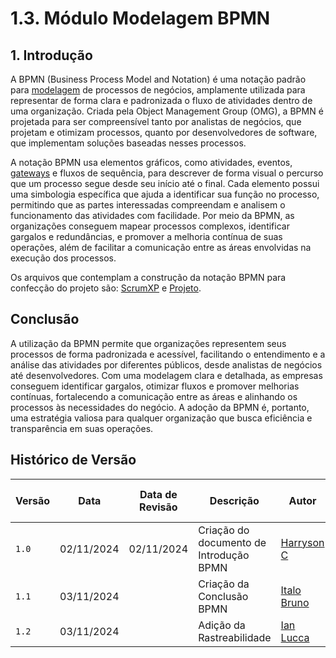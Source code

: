 # 1.3. Módulo Modelagem BPMN

## 1. Introdução

A BPMN (Business Process Model and Notation) é uma notação padrão para [modelagem](https://unbarqdsw2024-2.github.io/2024.2_G4_Esporte_Entrega_01/#/Artefatos/Glossario) de processos de negócios, amplamente utilizada para representar de forma clara e padronizada o fluxo de atividades dentro de uma organização. Criada pela Object Management Group (OMG), a BPMN é projetada para ser compreensível tanto por analistas de negócios, que projetam e otimizam processos, quanto por desenvolvedores de software, que implementam soluções baseadas nesses processos.

A notação BPMN usa elementos gráficos, como atividades, eventos, [gateways](https://unbarqdsw2024-2.github.io/2024.2_G4_Esporte_Entrega_01/#/Artefatos/Glossario) e fluxos de sequência, para descrever de forma visual o percurso que um processo segue desde seu início até o final. Cada elemento possui uma simbologia específica que ajuda a identificar sua função no processo, permitindo que as partes interessadas compreendam e analisem o funcionamento das atividades com facilidade. Por meio da BPMN, as organizações conseguem mapear processos complexos, identificar gargalos e redundâncias, e promover a melhoria contínua de suas operações, além de facilitar a comunicação entre as áreas envolvidas na execução dos processos.

Os arquivos que contemplam a construção da notação BPMN para confecção do projeto são: <a href="https://unbarqdsw2024-2.github.io/2024.2_G4_Esporte_Entrega_01/#/ModelagemBPMN/scrumxp" target="_self">ScrumXP</a> e <a href="https://unbarqdsw2024-2.github.io/2024.2_G4_Esporte_Entrega_01/#/ModelagemBPMN/projeto" target="_self">Projeto</a>.

## Conclusão

A utilização da BPMN permite que organizações representem seus processos de forma padronizada e acessível, facilitando o entendimento e a análise das atividades por diferentes públicos, desde analistas de negócios até desenvolvedores. Com uma modelagem clara e detalhada, as empresas conseguem identificar gargalos, otimizar fluxos e promover melhorias contínuas, fortalecendo a comunicação entre as áreas e alinhando os processos às necessidades do negócio. A adoção da BPMN é, portanto, uma estratégia valiosa para qualquer organização que busca eficiência e transparência em suas operações.

## Histórico de Versão

| Versão | Data    | Data de Revisão  | Descrição     | Autor    | Revisor    | Detalhes da revisão |
| ------ | ------- | ---------------- | ------------- | -------- | -----------| ------------------- |
| `1.0`    | 02/11/2024 | 02/11/2024               | Criação do documento de Introdução BPMN |[Harryson C](https://github.com/harry-cmartin) | | |
| `1.1`    | 03/11/2024 |                | Criação da Conclusão BPMN |[Italo Bruno](https://github.com/italobrunom) | | |
| `1.2`    | 03/11/2024 |                |Adição da Rastreabilidade |[Ian Lucca](https://github.com/IanLucca12) | | |
